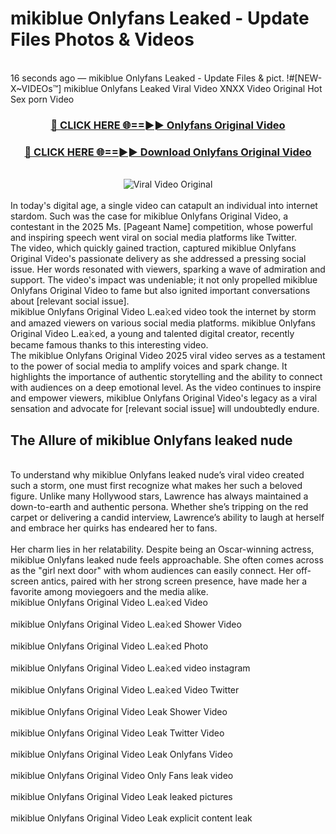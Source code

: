 # mikiblue Onlyfans Leaked - Update Files Photos & Videos 
<br>
16 seconds ago — mikiblue Onlyfans Leaked - Update Files & pict. !#[NEW-X~VIDEOs™] mikiblue Onlyfans Leaked Viral Video XNXX Video Original Hot Sex porn Video
<br>
<div align="center">
<h3><a href="http://freeplayer.one?title=mikiblue&ref=25OR" rel="nofollow">🔴 CLICK HERE 🌐==►► Onlyfans Original Video</a></h3>
<h3><a href="http://freeplayer.one?title=mikiblue&ref=25OR" rel="nofollow">🔴 CLICK HERE 🌐==►► Download Onlyfans Original Video</a></h3>
<br>
<a href="http://freeplayer.one?title=mikiblue&ref=25OR" rel="nofollow" data-target="animated-image.originalLink"><img src="https://i.ibb.co.com/xMMVF88/686577567.gif" alt="Viral Video Original" style="max-width: 100%; display: inline-block;" data-target="animated-image.originalImage"></a>
</div>
<br>
In today's digital age, a single video can catapult an individual into internet stardom. Such was the case for mikiblue Onlyfans Original Video, a contestant in the 2025 Ms. [Pageant Name] competition, whose powerful and inspiring speech went viral on social media platforms like Twitter.
<br>
The video, which quickly gained traction, captured mikiblue Onlyfans Original Video's passionate delivery as she addressed a pressing social issue. Her words resonated with viewers, sparking a wave of admiration and support. The video's impact was undeniable; it not only propelled mikiblue Onlyfans Original Video to fame but also ignited important conversations about [relevant social issue].
<br>
mikiblue Onlyfans Original Video L.ea𝚔ed video took the internet by storm and amazed viewers on various social media platforms. mikiblue Onlyfans Original Video L.ea𝚔ed, a young and talented digital creator, recently became famous thanks to this interesting video.
<br>
The mikiblue Onlyfans Original Video 2025 viral video serves as a testament to the power of social media to amplify voices and spark change. It highlights the importance of authentic storytelling and the ability to connect with audiences on a deep emotional level. As the video continues to inspire and empower viewers, mikiblue Onlyfans Original Video's legacy as a viral sensation and advocate for [relevant social issue] will undoubtedly endure.
<br>
<h2>The Allure of mikiblue Onlyfans leaked nude</h2>
<br>
To understand why mikiblue Onlyfans leaked nude’s viral video created such a storm, one must first recognize what makes her such a beloved figure. Unlike many Hollywood stars, Lawrence has always maintained a down-to-earth and authentic persona. Whether she’s tripping on the red carpet or delivering a candid interview, Lawrence’s ability to laugh at herself and embrace her quirks has endeared her to fans.
<br><br>
Her charm lies in her relatability. Despite being an Oscar-winning actress, mikiblue Onlyfans leaked nude feels approachable. She often comes across as the "girl next door" with whom audiences can easily connect. Her off-screen antics, paired with her strong screen presence, have made her a favorite among moviegoers and the media alike.
<br>
mikiblue Onlyfans Original Video L.ea𝚔ed Video
<br><br>
mikiblue Onlyfans Original Video L.ea𝚔ed Shower Video
<br><br>
mikiblue Onlyfans Original Video L.ea𝚔ed Photo
<br><br>
mikiblue Onlyfans Original Video L.ea𝚔ed video instagram
<br><br>
mikiblue Onlyfans Original Video L.ea𝚔ed Video Twitter
<br><br>
mikiblue Onlyfans Original Video Leak Shower Video
<br><br>
mikiblue Onlyfans Original Video Leak Twitter Video
<br><br>
mikiblue Onlyfans Original Video Leak Onlyfans Video
<br><br>
mikiblue Onlyfans Original Video Only Fans leak video
<br><br>
mikiblue Onlyfans Original Video Leak leaked pictures
<br><br>
mikiblue Onlyfans Original Video Leak explicit content leak